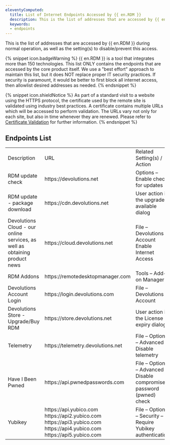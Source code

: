 ```yaml
---
eleventyComputed:
  title: List of Internet Endpoints Accessed by {{ en.RDM }}
  description: This is the list of addresses that are accessed by {{ en.RDM }} during normal operation, as well as the setting(s) to disable/prevent this access.
  keywords: 
  - endpoints
---
```

This is the list of addresses that are accessed by {{ en.RDM }} during normal operation, as well as the setting(s) to disable/prevent this access.  

{% snippet icon.badgeWarning %}
{{ en.RDM }} is a tool that integrates more than 150 technologies. This list ONLY contains the endpoints that are accessed by the core product itself. We use a "best effort" approach to maintain this list, but it does NOT replace proper IT security practices. If security is paramount, it would be better to first block all internet access, then allowlist desired addresses as needed.
{% endsnippet %}  

{% snippet icon.shieldNotice %}
As part of a standard visit to a website using the HTTPS protocol, the certificate used by the remote site is validated using industry best practices. A certificate contains multiple URLs which will be accessed to perform validation. The URLs vary not only for each site, but also in time whenever they are renewed. Please refer to [Certificate Validation](/kb/remote-desktop-manager/knowledge-base/certificate-validation) for further information.
{% endsnippet %}

## Endpoints List
<table>
	<tr>
		<td>
Description
		</td>
		<td>
URL
		</td>
		<td>
Related Setting(s) / Action
		</td>
	</tr>
	<tr>
		<td>
RDM update check
		</td>
		<td>
https<area>://devolutions.net
		</td>
		<td>
Options – Enable check for updates
		</td>
	</tr>
	<tr>
		<td>
RDM update - package download
		</td>
		<td>
https<area>://cdn.devolutions.net
		</td>
		<td>
User action in the upgrade available dialog
		</td>
	</tr>
	<tr>
		<td>
Devolutions Cloud - our online services, as well as obtaining product news
		</td>
		<td>
https<area>://cloud.devolutions.net
		</td>
		<td>
File – Devolutions Account<br>
Enable Internet Access<br>
		</td>
	</tr>
	<tr>
		<td>
RDM Addons
		</td>
		<td>
https<area>://remotedesktopmanager.com
		</td>
		<td>
Tools – Add-on Manager
		</td>
	</tr>
	<tr>
		<td>
Devolutions Account Login
		</td>
		<td>
https<area>://login.devolutions.com
		</td>
		<td>
File – Devolutions Account
		</td>
	</tr>
	<tr>
		<td>
Devolutions Store - Upgrade/Buy RDM
		</td>
		<td>
https<area>://store.devolutions.net
		</td>
		<td>
User action in the License expiry dialog
		</td>
	</tr>
	<tr>
		<td>
Telemetry
		</td>
		<td>
https<area>://telemetry.devolutions.net
		</td>
		<td>
File – Options – Advanced – Disable telemetry
		</td>
	</tr>
	<tr>
		<td>
Have I Been Pwned
		</td>
		<td>
https<area>://api.pwnedpasswords.com
		</td>
		<td>
File – Options – Advanced – Disable compromised password (pwned) check
		</td>
	</tr>
	<tr>
		<td>
Yubikey
		</td>
		<td>
https<area>://api.yubico.com<br>
https<area>://api2.yubico.com<br>
https<area>://api3.yubico.com<br>
https<area>://api4.yubico.com<br>
https<area>://api5.yubico.com<br>
		</td>
		<td>
File – Options – Security – Require Yubikey authentication
		</td>
	</tr>
</table>
